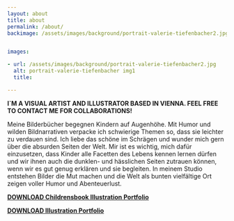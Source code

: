 ```yaml
---
layout: about
title: about
permalink: /about/
backimage: /assets/images/background/portrait-valerie-tiefenbacher2.jpg


images:

- url: /assets/images/background/portrait-valerie-tiefenbacher2.jpg
  alt: portrait-valerie-tiefenbacher img1
  title:

---
```

**I`M A VISUAL ARTIST AND ILLUSTRATOR BASED IN VIENNA. FEEL FREE TO CONTACT ME FOR COLLABORATIONS!**

Meine Bilderbücher begegnen Kindern auf Augenhöhe. Mit Humor und wilden Bildnarrativen verpacke ich schwierige Themen so, dass sie leichter zu verdauen sind. Ich liebe das schöne im Schrägen und wunder mich gern über die absurden Seiten der Welt.
Mir ist es wichtig, mich dafür einzusetzen, dass Kinder alle Facetten des Lebens kennen lernen dürfen und wir ihnen auch die dunklen- und hässlichen Seiten zutrauen können, wenn wir es gut genug erklären und sie begleiten.
In meinem Studio entstehen Bilder die Mut machen und die Welt als bunten vielfältige Ort zeigen voller Humor und Abenteuerlust.

[**DOWNLOAD Childrensbook Illustration Portfolio**](/assets/downloads/Valerie-Tiefenbacher-childrensbook-Portfolio.pdf)


[**DOWNLOAD Illustration Portfolio**](/assets/downloads/Valerie-Tiefenbacher-Illustration-Portfolio.pdf)
